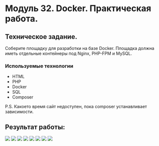 # Модуль 32. Docker. Практическая работа.

## Техническое задание.
Соберите площадку для разработки на базе Docker. Площадка должна иметь отдельные контейнеры под Nginx, PHP-FPM и MySQL. 

### Используемые технологии
* HTML
* PHP
* Docker
* SQL
* Composer

P.S. Какоето время сайт недоступен, пока composer устанавливает зависимости.

## Результат работы:
![](/app/data/1.jpg)
![](/app/data/2.jpg)
![](/app/data/3.jpg)
![](/app/data/4.jpg)
![](/app/data/5.jpg)
![](/app/data/6.jpg)
![](/app/data/7.jpg)
![](/app/data/8.jpg)